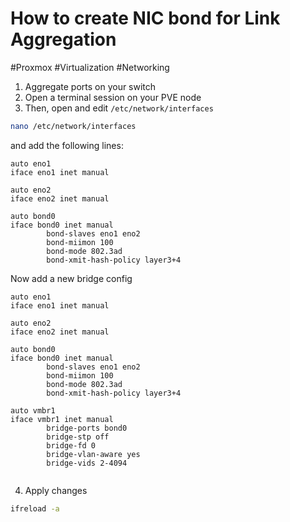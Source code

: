 # How to create NIC bond for Link Aggregation
#Proxmox #Virtualization #Networking 

1. Aggregate ports on your switch
2. Open a terminal session on your PVE node
3. Then, open and edit `/etc/network/interfaces`
```bash
nano /etc/network/interfaces
```

 and add the following lines:
```/etc/network/interfaces
auto eno1
iface eno1 inet manual

auto eno2
iface eno2 inet manual

auto bond0
iface bond0 inet manual
		bond-slaves eno1 eno2
		bond-miimon 100
		bond-mode 802.3ad
		bond-xmit-hash-policy layer3+4
```

Now add a new bridge config
```etc/network/interfaces
auto eno1
iface eno1 inet manual

auto eno2
iface eno2 inet manual

auto bond0
iface bond0 inet manual
		bond-slaves eno1 eno2
		bond-miimon 100
		bond-mode 802.3ad
		bond-xmit-hash-policy layer3+4

auto vmbr1
iface vmbr1 inet manual
        bridge-ports bond0
        bridge-stp off
        bridge-fd 0
        bridge-vlan-aware yes
        bridge-vids 2-4094
		
```

4. Apply changes
```bash
ifreload -a
```